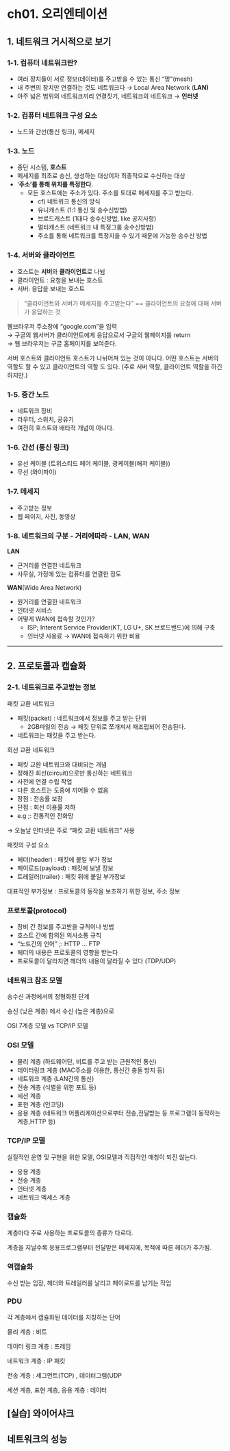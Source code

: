 # ch01. 오리엔테이션

## 1. 네트워크 거시적으로 보기

### 1-1. 컴퓨터 네트워크란?

- 여러 장치들이 서로 정보(데이터)를 주고받을 수 있는 통신 “망”(mesh)
- 내 주변의 장치만 연결하는 것도 네트워크다  → Local Area Network (**LAN)**
- 아주 넓은 범위의 네트워크끼리 연결짓기, 네트워크의 네트워크 → **인터넷**

### 1-2. 컴퓨터 네트워크 구성 요소

- 노드와 간선(통신 링크), 메세지

### 1-3. 노드

- 종단 시스템, **호스트**
- 메세지를 최초로 송신, 생성하는 대상이자 최종적으로 수신하는 대상
- ‘**주소’를 통해 위치를 특정한다.**
    - 모든 호스트에는 주소가 있다. 주소를 토대로 메세지를 주고 받는다.
        - cf) 네트워크 통신의 방식
        - 유니캐스트 (1:1 통신 및 송수신방법)
        - 브로드캐스트 (1대다 송수신방법, like 공지사항)
        - 멀티캐스트 (네트워크 내 특정그룹 송수신방법)
        - 주소를 통해 네트워크를 특정지을 수 있기 때문에 가능한 송수신 방법

### 1-4. 서버와 클라이언트

- 호스트는 **서버**와 **클라이언트**로 나뉨
- 클라이언트 : 요청을 보내는 호스트
- 서버: 응답을 보내는 호스트

> “클라이언트와 서버가 메세지를 주고받는다” 
== 클라이언트의 요청에 대해 서버가 응답하는 것
> 

웹브라우저 주소창에 “google.com”을 입력 <br>
→ 구글의 웹서버가 클라이언트에게 응답으로서 구글의 웹페이지를 return <br>
→ 웹 브라우저는 구글 홈페이지를 보여준다.

서버 호스트와 클라이언트 호스트가 나뉘어져 있는 것이 아니다. 어떤 호스트는 서버의 역할도 할 수 있고 클라이언트의 역할 도 있다. (주로 서버 역할, 클라이언트 역할을 하긴 하지만.)

### 1-5. 중간 노드

- 네트워크 장비
- 라우터, 스위치, 공유기
- 여전히 호스트와 배타적 개념이 아니다.

### 1-6. 간선 (통신 링크)

- 유선 케이블 (트위스티드 페어 케이블, 광케이블(해저 케이블))
- 무선 (와이파이)

### 1-7. 메세지

- 주고받는 정보
- 웹 페이지, 사진, 동영상

### 1-8. 네트워크의 구분 - 거리에따라 - LAN, WAN

**LAN** 

- 근거리를 연결한 네트워크
- 사무실, 가정에 있는 컴퓨터를 연결한 정도

**WAN**(Wide Area Network)

- 원거리를 연결한 네트워크
- 인터넷 서비스
- 어떻게 WAN에 접속할 것인가?
    - ISP; Interent Service Provider(KT, LG U+, SK 브로드밴드)에 의해 구축
    - 인터넷 사용료 → WAN에 접속하기 위한 비용

---

## 2. 프로토콜과 캡슐화

### 2-1. 네트워크로 주고받는 정보

패킷 교환 네트워크

- 패킷(packet) : 네트워크에서 정보를 주고 받는 단위
    - 2GB파일의 전송 → 패킷 단위로 쪼개져서 재조립되어 전송된다.
- 네트워크는 패킷을 주고 받는다.

회선 교환 네트워크

- 패킷 교환 네트워크와 대비되는 개념
- 정해진 회선(circuit)으로만 통신하는 네트워크
- 사전에 연결 수립 작업
- 다른 호스트는 도중에 끼어들 수 없음
- 장점 : 전송률 보장
- 단점 : 회선 이용률 저하
- e.g ;: 전통적인 전화망

→ 오늘날 인터넷은 주로 “패킷 교환 네트워크” 사용

패킷의 구성 요소

- 헤더(header) : 패킷에 붙일 부가 정보
- 페이로드(payload) : 패킷에 보낼 정보
- 트레일러(trailer) : 패킷 뒤에 붙일 부가정보

대표적인 부가정보 : 프로토콜의 동작을 보조하기 위한 정보, 주소 정보

### 프로토콜(protocol)

- 장비 간 정보를 주고받을 규칙이나 방법
- 호스트 간에 합의된 의사소통 규칙
- “노드간의 언어” ;: HTTP … FTP
- 헤더의 내용은 프로토콜의 영향을 받는다
- 프로토콜이 달라지면 헤더의 내용이 달라질 수 있다 (TDP/UDP)

### 네트워크 참조 모델

송수신 과정에서의 정형화된 단계

송신 (낮은 계층) 에서 수신 (높은 계층)으로

OSI 7계층 모델 vs TCP/IP 모델

### OSI 모델

- 물리 계층 (하드웨어단, 비트를 주고 받는 근원적인 통신)
- 데이터링크 계층 (MAC주소를 이용한, 통신간 충돌 방지 등)
- 네트워크 계층 (LAN간의 통신)
- 전송 계층 (식별을 위한 포트 등)
- 세션 계층
- 표현 계층 (인코딩)
- 응용 계층 (네트워크 어플리케이션으로부터 전송,전달받는 등 프로그램이 동작하는 계층,HTTP 등)

### TCP/IP 모델

실질적인 운영 및 구현을 위한 모델, OSI모델과 직접적인 매칭이 되진 않는다.

- 응용 계층
- 전송 계층
- 인터넷 계층
- 네트워크 엑세스 계층

### 캡슐화

계층마다 주로 사용하는 프로토콜의 종류가 다르다.

계층을 지날수록 응용프로그램부터 전달받은 메세지에, 목적에 따른 헤더가 추가됨.

### 역캡슐화

수신 받는 입장, 헤더와  트레일러를 날리고 페이로드를 남기는 작업

### PDU

각 계층에서 캡슐화된 데이터를 지칭하는 단어

물리 계층 : 비트

데이터 링크 계층 : 프레임

네트워크 계층 : IP 패킷

전송 계층 : 세그먼트(TCP) , 데이터그램(UDP

세션 계층, 표현 계층, 응용 계층 : 데이터

## [실습] 와이어샤크

## 네트워크의 성능
